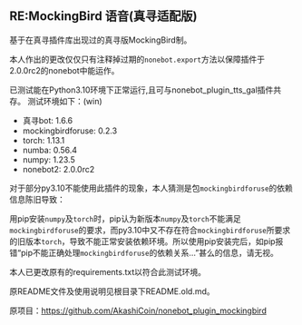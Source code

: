 ## RE:MockingBird 语音(真寻适配版)
基于在真寻插件库出现过的真寻版MockingBird制。

本人作出的更改仅仅只有注释掉过期的`nonebot.export`方法以保障插件于2.0.0rc2的nonebot中能运作。

已测试能在Python3.10环境下正常运行,且可与nonebot_plugin_tts_gal插件共存。
测试环境如下：(win)
* 真寻bot: 1.6.6
* mockingbirdforuse: 0.2.3
* torch: 1.13.1
* numba: 0.56.4
* numpy: 1.23.5
* nonebot2: 2.0.0rc2

对于部分py3.10不能使用此插件的现象，本人猜测是包`mockingbirdforuse`的依赖信息陈旧导致：

用pip安装`numpy`及`torch`时，pip认为新版本`numpy`及`torch`不能满足`mockingbirdforuse`的要求，而py3.10中又不存在符合`mockingbirdforuse`所要求的旧版本`torch`，导致不能正常安装依赖环境。所以使用pip安装完后，如pip报错“pip不能正确处理`mockingbirdforuse`的依赖关系…”甚么的信息，请无视。

本人已更改原有的requirements.txt以符合此测试环境。

原README文件及使用说明见根目录下README.old.md。

原项目：https://github.com/AkashiCoin/nonebot_plugin_mockingbird
